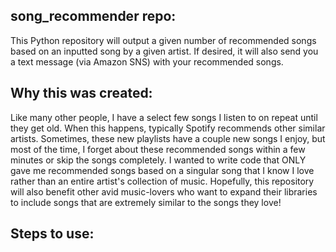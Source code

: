 ## song_recommender repo:
This Python repository will output a given number of recommended songs based on an inputted song by a given artist. 
If desired, it will also send you a text message (via Amazon SNS) with your recommended songs.

## Why this was created:
Like many other people, I have a select few songs I listen to on repeat until they get old. When this happens, typically Spotify recommends other similar artists. Sometimes, these new playlists have a couple new songs I enjoy, but most of the time, I forget about these recommended songs within a few minutes or skip the songs completely. I wanted to write code that ONLY gave me recommended songs based on a singular song that I know I love rather than an entire artist's collection of music. Hopefully, this repository will also benefit other avid music-lovers who want to expand their libraries to include songs that are extremely similar to the songs they love!

## Steps to use:
